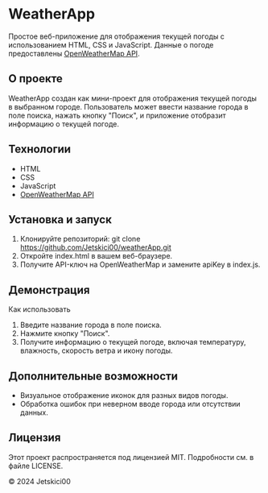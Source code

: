 # WeatherApp

Простое веб-приложение для отображения текущей погоды с использованием HTML, CSS и JavaScript. Данные о погоде предоставлены [OpenWeatherMap API](https://openweathermap.org/api).

## О проекте

WeatherApp создан как мини-проект для отображения текущей погоды в выбранном городе. Пользователь может ввести название города в поле поиска, нажать кнопку "Поиск", и приложение отобразит информацию о текущей погоде.

## Технологии

- HTML
- CSS
- JavaScript
- [OpenWeatherMap API](https://openweathermap.org/api)

## Установка и запуск

1. Клонируйте репозиторий: git clone https://github.com/Jetskici00/weatherApp.git
2. Откройте index.html в вашем веб-браузере.
3. Получите API-ключ на OpenWeatherMap и замените apiKey в index.js.

## Демонстрация

Как использовать
1. Введите название города в поле поиска.
2. Нажмите кнопку "Поиск".
3. Получите информацию о текущей погоде, включая температуру, влажность, скорость ветра и икону погоды.

## Дополнительные возможности

- Визуальное отображение иконок для разных видов погоды.
- Обработка ошибок при неверном вводе города или отсутствии данных.

## Лицензия
Этот проект распространяется под лицензией MIT. Подробности см. в файле LICENSE.

© 2024 Jetskici00
